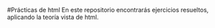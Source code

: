 #Prácticas de html
En este repositorio encontrarás ejercicios resueltos, aplicando la teoría vista de html.
